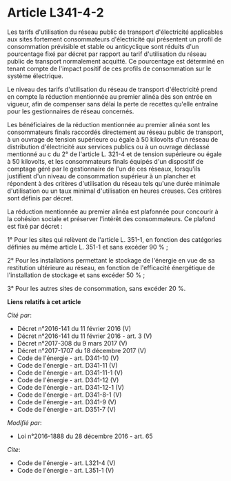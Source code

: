 # Article L341-4-2

Les tarifs d'utilisation du réseau public de transport d'électricité applicables aux sites fortement consommateurs
d'électricité qui présentent un profil de consommation prévisible et stable ou anticyclique sont réduits d'un pourcentage
fixé par décret par rapport au tarif d'utilisation du réseau public de transport normalement acquitté. Ce pourcentage est
déterminé en tenant compte de l'impact positif de ces profils de consommation sur le système électrique. 

Le niveau des tarifs d'utilisation du réseau de transport d'électricité prend en compte la réduction mentionnée au premier
alinéa dès son entrée en vigueur, afin de compenser sans délai la perte de recettes qu'elle entraîne pour les gestionnaires
de réseau concernés. 

Les bénéficiaires de la réduction mentionnée au premier alinéa sont les consommateurs finals raccordés directement au réseau
public de transport, à un ouvrage de tension supérieure ou égale à 50 kilovolts d'un réseau de distribution d'électricité aux
services publics ou à un ouvrage déclassé mentionné au c du 2° de l'article L. 321-4 et de tension supérieure ou égale à 50
kilovolts, et les consommateurs finals équipés d'un dispositif de comptage géré par le gestionnaire de l'un de ces réseaux,
lorsqu'ils justifient d'un niveau de consommation supérieur à un plancher et répondent à des critères d'utilisation du réseau
tels qu'une durée minimale d'utilisation ou un taux minimal d'utilisation en heures creuses. Ces critères sont définis par
décret. 

La réduction mentionnée au premier alinéa est plafonnée pour concourir à la cohésion sociale et préserver l'intérêt des
consommateurs. Ce plafond est fixé par décret : 

1° Pour les sites qui relèvent de l'article L. 351-1, en fonction des catégories définies au même article L. 351-1 et sans
excéder 90 % ; 

2° Pour les installations permettant le stockage de l'énergie en vue de sa restitution ultérieure au réseau, en fonction de
l'efficacité énergétique de l'installation de stockage et sans excéder 50 % ; 

3° Pour les autres sites de consommation, sans excéder 20 %.

**Liens relatifs à cet article**

_Cité par_:

  - Décret n°2016-141 du 11 février 2016 (V)
  - Décret n°2016-141 du 11 février 2016 - art. 3 (V)
  - Décret n°2017-308 du 9 mars 2017 (V)
  - Décret n°2017-1707 du 18 décembre 2017 (V)
  - Code de l'énergie - art. D341-10 (V)
  - Code de l'énergie - art. D341-11 (V)
  - Code de l'énergie - art. D341-11-1 (V)
  - Code de l'énergie - art. D341-12 (V)
  - Code de l'énergie - art. D341-12-1 (V)
  - Code de l'énergie - art. D341-8-1 (V)
  - Code de l'énergie - art. D341-9 (V)
  - Code de l'énergie - art. D351-7 (V)

_Modifié par_:

  - Loi n°2016-1888 du 28 décembre 2016 - art. 65

_Cite_:

  - Code de l'énergie - art. L321-4 (V)
  - Code de l'énergie - art. L351-1 (V)
